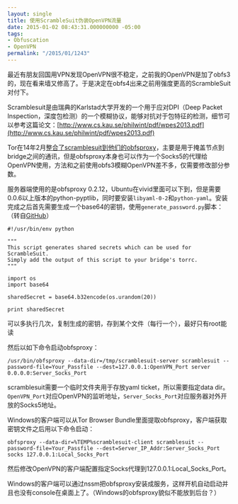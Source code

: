 ```yaml
---
layout: single
title: 使用ScrambleSuit伪装OpenVPN流量
date: 2015-01-02 08:43:31.000000000 -05:00
tags:
- Obfuscation
- OpenVPN
permalink: "/2015/01/1243"
---
```

最近有朋友回国用VPN发现OpenVPN很不稳定，之前我的OpenVPN是加了obfs3的，现在看来墙又修高了。于是决定在obfs4出来之前用强度更高的ScrambleSuit对付下。

Scramblesuit是由瑞典的Karlstad大学开发的一个用于应对DPI（Deep Packet Inspection，深度包检测）的一个模糊协议，能够对抗对于包特征的检测，细节可以参考这篇论文：[http://www.cs.kau.se/philwint/pdf/wpes2013.pdf](http://www.cs.kau.se/philwint/pdf/wpes2013.pdf)

Tor在14年2月[整合了scramblesuit到他们的obfsproxy](https://lists.torproject.org/pipermail/tor-relays/2014-February/003886.html)，主要是用于掩盖节点到bridge之间的通讯，但是obfsproxy本身也可以作为一个Socks5的代理给OpenVPN使用，方法和之前使用obfs3模糊OpenVPN差不多，仅需要修改部分参数。

服务器端使用的是obfsproxy 0.2.12，Ubuntu在vivid里面可以下到，但是需要0.0.6以上版本的python-pyptlib，同时要安装`libyaml-0-2`和`python-yaml`。安装完成之后首先需要生成一个base64的密钥，使用`generate_password.py`脚本： （转自[GitHub](https://github.com/NullHypothesis/scramblesuit/blob/master/test/generate_password.py)）

```
#!/usr/bin/env python

"""
This script generates shared secrets which can be used for ScrambleSuit.
Simply add the output of this script to your bridge's torrc.
"""

import os
import base64

sharedSecret = base64.b32encode(os.urandom(20))

print sharedSecret
```

可以多执行几次，复制生成的密钥，存到某个文件（每行一个），最好只有root能读

然后以如下命令启动obfsproxy：

```
/usr/bin/obfsproxy --data-dir=/tmp/scramblesuit-server scramblesuit --password-file=Your_Passfile --dest=127.0.0.1:OpenVPN_Port server 0.0.0.0:Server_Socks_Port
```

scramblesuit需要一个临时文件夹用于存放yaml ticket，所以需要指定data dir。`OpenVPN_Port`对应OpenVPN的监听地址，`Server_Socks_Port`对应服务器对外开放的Socks5地址。

Windows的客户端可以从Tor Browser Bundle里面提取obfsproxy，客户端获取密钥文件之后用以下命令启动：

```
obfsproxy --data-dir=%TEMP%scramblesuit-client scramblesuit --password-file=Your_Passfile --dest=Server_IP_Addr:Server_Socks_Port socks 127.0.0.1:Local_Socks_Port
```

然后修改OpenVPN的客户端配置指定Socks代理到127.0.0.1:Local_Socks_Port。

Windows的客户端可以通过nssm把obfsproxy安装成服务，这样开机自动启动并且也没有console在桌面上了。（Windows的obfsproxy貌似不能放到后台？）